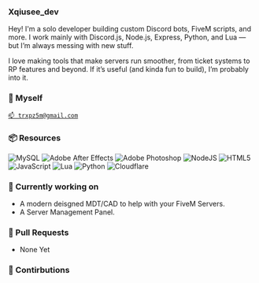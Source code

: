 ### Xqiusee_dev

Hey! I'm a solo developer building custom Discord bots, FiveM scripts, and more.
I work mainly with Discord.js, Node.js, Express, Python, and Lua — but I’m always messing with new stuff.

I love making tools that make servers run smoother, from ticket systems to RP features and beyond.
If it’s useful (and kinda fun to build), I’m probably into it.

### 🔗 Myself

<!--START_SECTION:waka-->
<!--END_SECTION:waka-->

[`📫 trxpz5m@gmail.com`](mailto:trxpz5m@gmail.com)
### 📦 Resources

![MySQL](https://img.shields.io/badge/mysql-4479A1.svg?style=for-the-badge&logo=mysql&logoColor=white) ![Adobe After Effects](https://img.shields.io/badge/Adobe%20After%20Effects-9999FF.svg?style=for-the-badge&logo=Adobe%20After%20Effects&logoColor=white) ![Adobe Photoshop](https://img.shields.io/badge/adobe%20photoshop-%2331A8FF.svg?style=for-the-badge&logo=adobe%20photoshop&logoColor=white) ![NodeJS](https://img.shields.io/badge/node.js-6DA55F?style=for-the-badge&logo=node.js&logoColor=white) ![HTML5](https://img.shields.io/badge/html5-%23E34F26.svg?style=for-the-badge&logo=html5&logoColor=white)  ![JavaScript](https://img.shields.io/badge/javascript-%23323330.svg?style=for-the-badge&logo=javascript&logoColor=%23F7DF1E) ![Lua](https://img.shields.io/badge/lua-%232C2D72.svg?style=for-the-badge&logo=lua&logoColor=white) ![Python](https://img.shields.io/badge/python-3670A0?style=for-the-badge&logo=python&logoColor=ffdd54) ![Cloudflare](https://img.shields.io/badge/Cloudflare-F38020?style=for-the-badge&logo=Cloudflare&logoColor=white)

### 👷 Currently working on

- A modern deisgned MDT/CAD to help with your FiveM Servers.
- A Server Management Panel.

### 🔨 Pull Requests

- None Yet

### 🔭 Contirbutions
